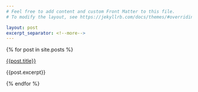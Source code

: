 ```yaml
---
# Feel free to add content and custom Front Matter to this file.
# To modify the layout, see https://jekyllrb.com/docs/themes/#overriding-theme-defaults

layout: post
excerpt_separator: <!--more-->
---
```


{% for post in site.posts %}
<li style="list-style-type:none;"><a class="post-title" href="{{post.permalink}}">{{post.title}}</a>
<p>{{post.excerpt}}</p></li>
{% endfor %}